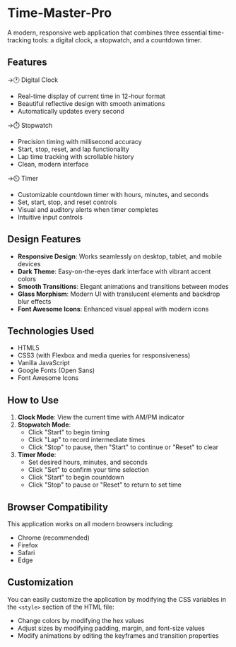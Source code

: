 # Time-Master-Pro

A modern, responsive web application that combines three essential time-tracking tools: a digital clock, a stopwatch, and a countdown timer.

## Features

->🕐 Digital Clock
- Real-time display of current time in 12-hour format
- Beautiful reflective design with smooth animations
- Automatically updates every second

->⏱️ Stopwatch
- Precision timing with millisecond accuracy
- Start, stop, reset, and lap functionality
- Lap time tracking with scrollable history
- Clean, modern interface

->⏲️ Timer
- Customizable countdown timer with hours, minutes, and seconds
- Set, start, stop, and reset controls
- Visual and auditory alerts when timer completes
- Intuitive input controls

## Design Features

- **Responsive Design**: Works seamlessly on desktop, tablet, and mobile devices
- **Dark Theme**: Easy-on-the-eyes dark interface with vibrant accent colors
- **Smooth Transitions**: Elegant animations and transitions between modes
- **Glass Morphism**: Modern UI with translucent elements and backdrop blur effects
- **Font Awesome Icons**: Enhanced visual appeal with modern icons

## Technologies Used

- HTML5
- CSS3 (with Flexbox and media queries for responsiveness)
- Vanilla JavaScript 
- Google Fonts (Open Sans)
- Font Awesome Icons

## How to Use

1. **Clock Mode**: View the current time with AM/PM indicator
2. **Stopwatch Mode**:
   - Click "Start" to begin timing
   - Click "Lap" to record intermediate times
   - Click "Stop" to pause, then "Start" to continue or "Reset" to clear
3. **Timer Mode**:
   - Set desired hours, minutes, and seconds
   - Click "Set" to confirm your time selection
   - Click "Start" to begin countdown
   - Click "Stop" to pause or "Reset" to return to set time

## Browser Compatibility

This application works on all modern browsers including:
- Chrome (recommended)
- Firefox
- Safari
- Edge

## Customization

You can easily customize the application by modifying the CSS variables in the `<style>` section of the HTML file:
- Change colors by modifying the hex values
- Adjust sizes by modifying padding, margin, and font-size values
- Modify animations by editing the keyframes and transition properties

